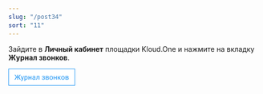 ```yaml
---
slug: "/post34"
sort: "11"
---
```


Зайдите в **Личный кабинет** площадки Kloud.One и нажмите на вкладку **Журнал звонков**.

![Картинка](./images/how_to_view_calllog_butt_call_log.png "Модуль Kloud.One: Отчёты")